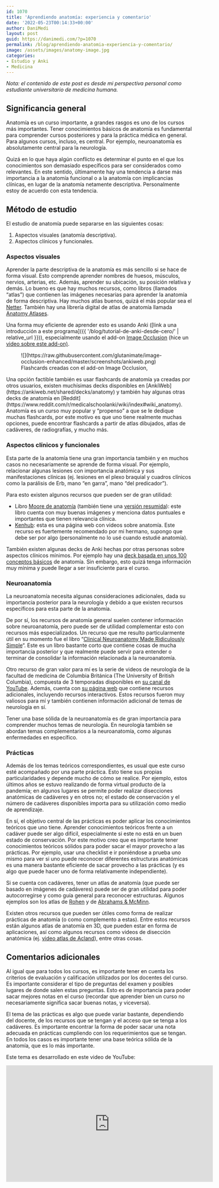 ```yaml
---
id: 1070
title: 'Aprendiendo anatomía: experiencia y comentario'
date: '2022-05-23T00:14:33+00:00'
author: DaniMedi
layout: post
guid: https://danimedi.com/?p=1070
permalink: /blog/aprendiendo-anatomia-experiencia-y-comentario/
image: /assets/images/anatomy-image.jpg
categories:
- Estudio y Anki
- Medicina
---
```


*Nota: el contenido de este post es desde mi perspectiva personal como estudiante universitario de medicina humana.*

## Significancia general

Anatomía es un curso importante, a grandes rasgos es uno de los cursos más importantes. Tener conocimientos básicos de anatomía es fundamental para comprender cursos posteriores y para la práctica médica en general. Para algunos cursos, incluso, es central. Por ejemplo, neuroanatomía es absolutamente central para la neurología.

Quizá en lo que haya algún conflicto es determinar el punto en el que los conocimientos son demasiado específicos para ser considerados como relevantes. En este sentido, últimamente hay una tendencia a darse más importancia a la anatomía funcional o a la anatomía con implicancias clínicas, en lugar de la anatomía netamente descriptiva. Personalmente estoy de acuerdo con esta tendencia.

## Método de estudio

El estudio de anatomía puede separarse en las siguientes cosas:

1. Aspectos visuales (anatomía descriptiva).
2. Aspectos clínicos y funcionales.

### Aspectos visuales

Aprender la parte descriptiva de la anatomía es más sencillo si se hace de forma visual. Esto comprende aprender nombres de huesos, músculos, nervios, arterias, etc. Además, aprender su ubicación, su posición relativa y demás. Lo bueno es que hay muchos recursos, como libros (llamados “atlas”) que contienen las imágenes necesarias para aprender la anatomía de forma descriptiva. Hay muchos atlas buenos, quizá el más popular sea el [Netter](https://www.amazon.com/Atlas-Human-Anatomy-Netter-Science/dp/0323393225). También hay una librería digital de atlas de anatomía llamada [Anatomy Atlases](https://www.anatomyatlases.org/).

Una forma muy eficiente de aprender esto es usando Anki ([link a una introducción a este programa]({{ '/blog/tutorial-de-anki-desde-cero/' | relative_url }})), especialmente usando el add-on [Image Occlusion](https://ankiweb.net/shared/info/1374772155) (hice un [video sobre este add-on)](https://youtu.be/qS027thPKP4).

<figure class="wp-block-image size-large">![](https://raw.githubusercontent.com/glutanimate/image-occlusion-enhanced/master/screenshots/ankiweb.png)<figcaption>Flashcards creadas con el add-on Image Occlusion,</figcaption></figure>Una opción factible también es usar flashcards de anatomía ya creadas por otros usuarios, existen muchísimas decks disponibles en [AnkiWeb](https://ankiweb.net/shared/decks/anatomy) y también hay algunas otras decks de anatomía en [Reddit](https://www.reddit.com/r/medicalschoolanki/wiki/index#wiki_anatomy). Anatomía es un curso muy popular y “propenso” a que se le dedique muchas flashcards, por este motivo es que uno tiene realmente muchas opciones, puede encontrar flashcards a partir de atlas dibujados, atlas de cadáveres, de radiografías, y mucho más.

### Aspectos clínicos y funcionales

Esta parte de la anatomía tiene una gran importancia también y en muchos casos no necesariamente se aprende de forma visual. Por ejemplo, relacionar algunas lesiones con importancia anatómica y sus manifestaciones clínicas (ej. lesiones en el plexo braquial y cuadros clínicos como la parálisis de Erb, mano “en garra”, mano “del predicador”).

Para esto existen algunos recursos que pueden ser de gran utilidad:

- Libro [Moore de anatomía](https://shop.lww.com/Moore-s-Clinically-Oriented-Anatomy/p/9781975154066) (también tiene una [versión resumida](https://shop.lww.com/Moore-s-Essential-Clinical-Anatomy/p/9781496369659)): este libro cuenta con muy buenas imágenes y menciona datos puntuales e importantes que tienen relevancia clínica.
- [Kenhub](https://www.kenhub.com/): esta es una página web con videos sobre anatomía. Este recurso es fuertemente recomendado por mi hermano, supongo que debe ser por algo (personalmente no lo usé cuando estudié anatomía).

También existen algunas decks de Anki hechas por otras personas sobre aspectos clínicos mínimos. Por ejemplo hay una [deck basada en unos 100 conceptos básicos](https://www.reddit.com/r/medicalschoolanki/comments/cnkw4c/100_concepts_anatomy_deck_cloze_style_469_cards/) de anatomía. Sin embargo, esto quizá tenga información muy mínima y puede llegar a ser insuficiente para el curso.

### Neuroanatomía

La neuroanatomía necesita algunas consideraciones adicionales, dada su importancia posterior para la neurología y debido a que existen recursos específicos para esta parte de la anatomía.

De por sí, los recursos de anatomía general suelen contener información sobre neuroanatomía, pero puede ser de utilidad complementar esto con recursos más especializados. Un recurso que me resulto particularmente útil en su momento fue el libro “[Clinical Neuroanatomy Made Ridiculously Simple](https://www.amazon.com/Clinical-Neuroanatomy-Made-Ridiculously-Simple/dp/1935660195)“. Este es un libro bastante corto que contiene cosas de mucha importancia posterior y que realmente puede servir para entender o terminar de consolidar la información relacionada a la neuroanatomía.

Otro recurso de gran valor para mí es la serie de videos de neurología de la facultad de medicina de Columbia Británica (The University of British Columbia), compuesta de 3 temporadas disponibles en [su canal de YouTube](https://www.youtube.com/c/ubcmedvid). Además, cuenta con [su página web](https://www.neuroanatomy.ca/) que contiene recursos adicionales, incluyendo recursos interactivos. Estos recursos fueron muy valiosos para mí y también contienen información adicional de temas de neurología en sí.

Tener una base sólida de la neuroanatomía es de gran importancia para comprender muchos temas de neurología. En neurología también se abordan temas complementarios a la neuroanatomía, como algunas enfermedades en específico.

### Prácticas

Además de los temas teóricos correspondientes, es usual que este curso esté acompañado por una parte práctica. Esto tiene sus propias particularidades y depende mucho de cómo se realice. Por ejemplo, estos últimos años se estuvo realizando de forma virtual producto de la pandemia; en algunos lugares se permite poder realizar disecciones anatómicas de cadáveres y en otros no; el estado de conservación y el número de cadáveres disponibles importa para su utilización como medio de aprendizaje.

En sí, el objetivo central de las prácticas es poder aplicar los conocimientos teóricos que uno tiene. Aprender conocimientos teóricos frente a un cadáver puede ser algo difícil, especialmente si este no está en un buen estado de conservación. Por este motivo creo que es importante tener conocimientos teóricos sólidos para poder sacar el mayor provecho a las prácticas. Por ejemplo, usar una checklist e ir poniéndose a prueba uno mismo para ver si uno puede reconocer diferentes estructuras anatómicas es una manera bastante eficiente de sacar provecho a las prácticas (y es algo que puede hacer uno de forma relativamente independiente).

Si se cuenta con cadáveres, tener un atlas de anatomía (que puede ser basado en imágenes de cadáveres) puede ser de gran utilidad para poder autocorregirse y como guía general para reconocer estructuras. Algunos ejemplos son los atlas de [Rohen](https://www.amazon.com/Anatomy-Photographic-Atlas-Color-Study/dp/1451193181) y de [Abrahams &amp; McMinn](https://www.elsevier.com/books/abrahams-and-mcminns-clinical-atlas-of-human-anatomy/abrahams/978-0-7020-7332-8).

Existen otros recursos que pueden ser útiles como forma de realizar prácticas de anatomía (o como complemento a estas). Entre estos recursos están algunos atlas de anatomía en 3D, que pueden estar en forma de aplicaciones, así como algunos recursos como videos de disección anatómica (ej. [video atlas de Acland](https://aclandanatomy.com/)), entre otras cosas.

## Comentarios adicionales

Al igual que para todos los cursos, es importante tener en cuenta los criterios de evaluación y calificación utilizados por los docentes del curso. Es importante considerar el tipo de preguntas del examen y posibles lugares de donde salen estas preguntas. Esto es de importancia para poder sacar mejores notas en el curso (recordar que aprender bien un curso no necesariamente significa sacar buenas notas, y viceversa).

El tema de las prácticas es algo que puede variar bastante, dependiendo del docente, de los recursos que se tengan y el acceso que se tenga a los cadáveres. Es importante encontrar la forma de poder sacar una nota adecuada en prácticas cumpliendo con los requerimientos que se tengan. En todos los casos es importante tener una base teórica sólida de la anatomía, que es lo más importante.

Este tema es desarrollado en este video de YouTube:

<iframe width="560" height="315" src="https://www.youtube.com/embed/8XkYakPAokI?si=8fbTiDzWI9ixtlmi" title="YouTube video player" frameborder="0" allow="accelerometer; autoplay; clipboard-write; encrypted-media; gyroscope; picture-in-picture; web-share" referrerpolicy="strict-origin-when-cross-origin" allowfullscreen></iframe>
